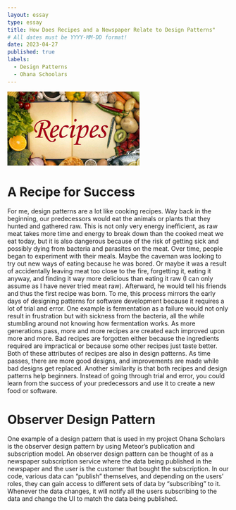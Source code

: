 ```yaml
---
layout: essay
type: essay
title: How Does Recipes and a Newspaper Relate to Design Patterns"
# All dates must be YYYY-MM-DD format!
date: 2023-04-27
published: true
labels:
  - Design Patterns
  - Ohana Schoolars
---
```


<img width="300px" class="rounded float-start pe-4" src="../img/recipes-pic.jpg">

# A Recipe for Success
For me, design patterns are a lot like cooking recipes. Way back in the beginning, our predecessors would eat the animals or plants that they hunted and gathered raw. This is not only very energy inefficient, as raw meat takes more time and energy to break down than the cooked meat we eat today, but it is also dangerous because of the risk of getting sick and possibly dying from bacteria and parasites on the meat. Over time, people began to experiment with their meals. Maybe the caveman was looking to try out new ways of eating because he was bored. Or maybe it was a result of accidentally leaving meat too close to the fire, forgetting it, eating it anyway, and finding it way more delicious than eating it raw (I can only assume as I have never tried meat raw). Afterward, he would tell his friends and thus the first recipe was born. 
To me, this process mirrors the early days of designing patterns for software development because it requires a lot of trial and error. One example is fermentation as a failure would not only result in frustration but with sickness from the bacteria, all the while stumbling around not knowing how fermentation works. 
As more generations pass, more and more recipes are created each improved upon more and more. Bad recipes are forgotten either because the ingredients required are impractical or because some other recipes just taste better. Both of these attributes of recipes are also in design patterns. As time passes, there are more good designs, and improvements are made while bad designs get replaced. 
Another similarity is that both recipes and design patterns help beginners. Instead of going through trial and error, you could learn from the success of your predecessors and use it to create a new food or software. 

# Observer Design Pattern
One example of a design pattern that is used in my project Ohana Scholars is the observer design pattern by using Meteor’s publication and subscription model. An observer design pattern can be thought of as a newspaper subscription service where the data being published in the newspaper and the user is the customer that bought the subscription. In our code, various data can “publish” themselves, and depending on the users’ roles, they can gain access to different sets of data by “subscribing” to it. Whenever the data changes, it will notify all the users subscribing to the data and change the UI to match the data being published.

